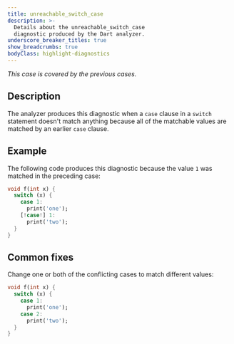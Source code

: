 ```yaml
---
title: unreachable_switch_case
description: >-
  Details about the unreachable_switch_case
  diagnostic produced by the Dart analyzer.
underscore_breaker_titles: true
show_breadcrumbs: true
bodyClass: highlight-diagnostics
---
```


_This case is covered by the previous cases._

## Description

The analyzer produces this diagnostic when a `case` clause in a `switch`
statement doesn't match anything because all of the matchable values are
matched by an earlier `case` clause.

## Example

The following code produces this diagnostic because the value `1` was
matched in the preceding case:

```dart
void f(int x) {
  switch (x) {
    case 1:
      print('one');
    [!case!] 1:
      print('two');
  }
}
```

## Common fixes

Change one or both of the conflicting cases to match different values:

```dart
void f(int x) {
  switch (x) {
    case 1:
      print('one');
    case 2:
      print('two');
  }
}
```
